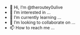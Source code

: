 - 👋 Hi, I’m @theroutey0ulive
- 👀 I’m interested in ...
- 🌱 I’m currently learning ...
- 💞️ I’m looking to collaborate on ...
- 📫 How to reach me ...

<!---
theroutey0ulive/theroutey0ulive is a ✨ special ✨ repository because its `README.md` (this file) appears on your GitHub profile.
You can click the Preview link to take a look at your changes.
--->
